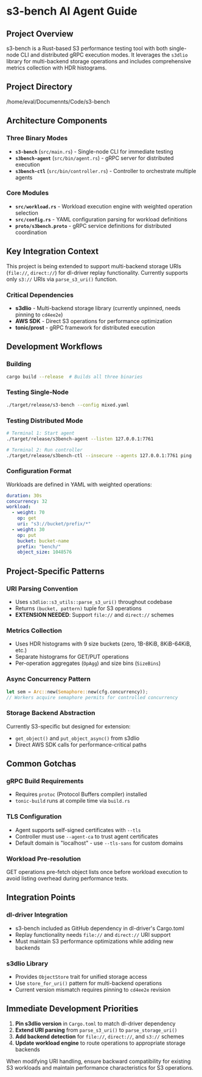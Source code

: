 # s3-bench AI Agent Guide

## Project Overview
s3-bench is a Rust-based S3 performance testing tool with both single-node CLI and distributed gRPC execution modes. It leverages the `s3dlio` library for multi-backend storage operations and includes comprehensive metrics collection with HDR histograms.

## Project Directory
/home/eval/Documennts/Code/s3-bench

## Architecture Components

### Three Binary Modes
- **`s3-bench`** (`src/main.rs`) - Single-node CLI for immediate testing
- **`s3bench-agent`** (`src/bin/agent.rs`) - gRPC server for distributed execution
- **`s3bench-ctl`** (`src/bin/controller.rs`) - Controller to orchestrate multiple agents

### Core Modules
- **`src/workload.rs`** - Workload execution engine with weighted operation selection
- **`src/config.rs`** - YAML configuration parsing for workload definitions
- **`proto/s3bench.proto`** - gRPC service definitions for distributed coordination

## Key Integration Context
This project is being extended to support multi-backend storage URIs (`file://`, `direct://`) for dl-driver replay functionality. Currently supports only `s3://` URIs via `parse_s3_uri()` function.

### Critical Dependencies
- **s3dlio** - Multi-backend storage library (currently unpinned, needs pinning to `cd4ee2e`)
- **AWS SDK** - Direct S3 operations for performance optimization
- **tonic/prost** - gRPC framework for distributed execution

## Development Workflows

### Building
```bash
cargo build --release  # Builds all three binaries
```

### Testing Single-Node
```bash
./target/release/s3-bench --config mixed.yaml
```

### Testing Distributed Mode
```bash
# Terminal 1: Start agent
./target/release/s3bench-agent --listen 127.0.0.1:7761

# Terminal 2: Run controller
./target/release/s3bench-ctl --insecure --agents 127.0.0.1:7761 ping
```

### Configuration Format
Workloads are defined in YAML with weighted operations:
```yaml
duration: 30s
concurrency: 32
workload:
  - weight: 70
    op: get
    uri: "s3://bucket/prefix/*"
  - weight: 30
    op: put
    bucket: bucket-name
    prefix: "bench/"
    object_size: 1048576
```

## Project-Specific Patterns

### URI Parsing Convention
- Uses `s3dlio::s3_utils::parse_s3_uri()` throughout codebase
- Returns `(bucket, pattern)` tuple for S3 operations
- **EXTENSION NEEDED**: Support `file://` and `direct://` schemes

### Metrics Collection
- Uses HDR histograms with 9 size buckets (zero, 1B-8KiB, 8KiB-64KiB, etc.)
- Separate histograms for GET/PUT operations
- Per-operation aggregates (`OpAgg`) and size bins (`SizeBins`)

### Async Concurrency Pattern
```rust
let sem = Arc::new(Semaphore::new(cfg.concurrency));
// Workers acquire semaphore permits for controlled concurrency
```

### Storage Backend Abstraction
Currently S3-specific but designed for extension:
- `get_object()` and `put_object_async()` from s3dlio
- Direct AWS SDK calls for performance-critical paths

## Common Gotchas

### gRPC Build Requirements
- Requires `protoc` (Protocol Buffers compiler) installed
- `tonic-build` runs at compile time via `build.rs`

### TLS Configuration
- Agent supports self-signed certificates with `--tls`
- Controller must use `--agent-ca` to trust agent certificates
- Default domain is "localhost" - use `--tls-sans` for custom domains

### Workload Pre-resolution
GET operations pre-fetch object lists once before workload execution to avoid listing overhead during performance tests.

## Integration Points

### dl-driver Integration
- s3-bench included as GitHub dependency in dl-driver's Cargo.toml
- Replay functionality needs `file://` and `direct://` URI support
- Must maintain S3 performance optimizations while adding new backends

### s3dlio Library
- Provides `ObjectStore` trait for unified storage access
- Use `store_for_uri()` pattern for multi-backend operations
- Current version mismatch requires pinning to `cd4ee2e` revision

## Immediate Development Priorities

1. **Pin s3dlio version** in `Cargo.toml` to match dl-driver dependency
2. **Extend URI parsing** from `parse_s3_uri()` to `parse_storage_uri()`
3. **Add backend detection** for `file://`, `direct://`, and `s3://` schemes
4. **Update workload engine** to route operations to appropriate storage backends

When modifying URI handling, ensure backward compatibility for existing S3 workloads and maintain performance characteristics for S3 operations.